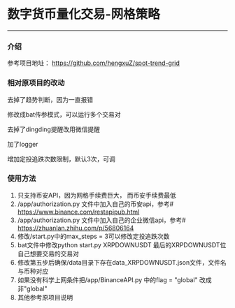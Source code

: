 # 数字货币量化交易-网格策略

---

### 介绍
参考项目地址： https://github.com/hengxuZ/spot-trend-grid

### 相对原项目的改动
去掉了趋势判断，因为一直报错

修改成bat传参模式，可以运行多个交易对

去掉了dingding提醒改用微信提醒

加了logger

增加定投追跌次数限制，默认3次，可调

### 使用方法
1. 只支持币安API，因为网格手续费巨大， 而币安手续费最低
2. /app/authorization.py 文件中加入自己的币安api，参考# https://www.binance.com/restapipub.html
3. /app/authorization.py 文件中加入自己的企业微信api，参考# https://zhuanlan.zhihu.com/p/56806164
4. 修改/start.py中的max_steps = 3可以修改定投追跌次数
5. bat文件中修改python start.py XRPDOWNUSDT 最后的XRPDOWNUSDT位自己想要交易的交易对
6. 修改第五步后确保/data目录下存在data_XRPDOWNUSDT.json文件，文件名与币种对应
7. 如果没有科学上网条件把/app/BinanceAPI.py 中的flag = "global" 改成非"global"
8. 其他参考原项目说明
